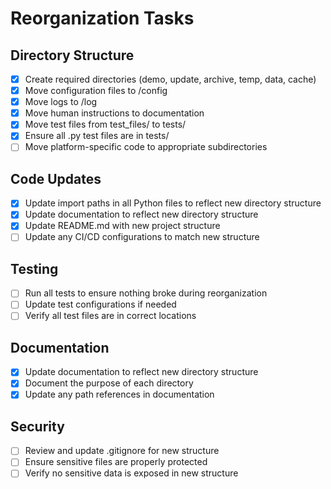 # Reorganization Tasks

## Directory Structure
- [x] Create required directories (demo, update, archive, temp, data, cache)
- [x] Move configuration files to /config
- [x] Move logs to /log
- [x] Move human instructions to documentation
- [x] Move test files from test_files/ to tests/
- [x] Ensure all .py test files are in tests/
- [ ] Move platform-specific code to appropriate subdirectories

## Code Updates
- [x] Update import paths in all Python files to reflect new directory structure
- [x] Update documentation to reflect new directory structure
- [x] Update README.md with new project structure
- [ ] Update any CI/CD configurations to match new structure

## Testing
- [ ] Run all tests to ensure nothing broke during reorganization
- [ ] Update test configurations if needed
- [ ] Verify all test files are in correct locations

## Documentation
- [x] Update documentation to reflect new directory structure
- [x] Document the purpose of each directory
- [x] Update any path references in documentation

## Security
- [ ] Review and update .gitignore for new structure
- [ ] Ensure sensitive files are properly protected
- [ ] Verify no sensitive data is exposed in new structure 